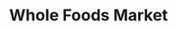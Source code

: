 ---
title: "Whole Foods Market"
url: /los-angeles/whole-foods-market-san-vicente-boulevard/
shop: Supermarkt
---